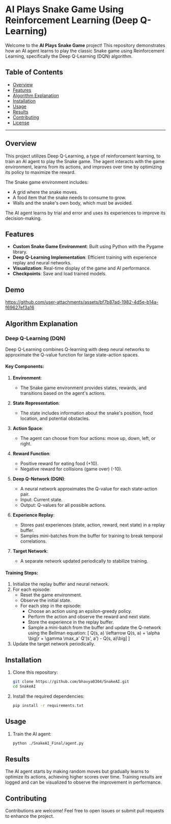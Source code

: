 # AI Plays Snake Game Using Reinforcement Learning (Deep Q-Learning)

Welcome to the **AI Plays Snake Game** project! This repository demonstrates how an AI agent learns to play the classic Snake game using Reinforcement Learning, specifically the Deep Q-Learning (DQN) algorithm.

## Table of Contents
- [Overview](#overview)
- [Features](#features)
- [Algorithm Explanation](#algorithm-explanation)
- [Installation](#installation)
- [Usage](#usage)
- [Results](#results)
- [Contributing](#contributing)
- [License](#license)

---

## Overview
This project utilizes Deep Q-Learning, a type of reinforcement learning, to train an AI agent to play the Snake game. The agent interacts with the game environment, learns from its actions, and improves over time by optimizing its policy to maximize the reward.

The Snake game environment includes:
- A grid where the snake moves.
- A food item that the snake needs to consume to grow.
- Walls and the snake's own body, which must be avoided.

The AI agent learns by trial and error and uses its experiences to improve its decision-making.

## Features
- **Custom Snake Game Environment**: Built using Python with the Pygame library.
- **Deep Q-Learning Implementation**: Efficient training with experience replay and neural networks.
- **Visualization**: Real-time display of the game and AI performance.
- **Checkpoints**: Save and load trained models.

## Demo
https://github.com/user-attachments/assets/bf7b87ad-1982-4d5e-b14a-f69627ef3a16



## Algorithm Explanation
### Deep Q-Learning (DQN)
Deep Q-Learning combines Q-learning with deep neural networks to approximate the Q-value function for large state-action spaces.

#### Key Components:
1. **Environment**:
   - The Snake game environment provides states, rewards, and transitions based on the agent's actions.

2. **State Representation**:
   - The state includes information about the snake's position, food location, and potential obstacles.

3. **Action Space**:
   - The agent can choose from four actions: move up, down, left, or right.

4. **Reward Function**:
   - Positive reward for eating food (+10).
   - Negative reward for collisions (game over) (-10).

5. **Deep Q-Network (DQN)**:
   - A neural network approximates the Q-value for each state-action pair.
   - Input: Current state.
   - Output: Q-values for all possible actions.

6. **Experience Replay**:
   - Stores past experiences (state, action, reward, next state) in a replay buffer.
   - Samples mini-batches from the buffer for training to break temporal correlations.

7. **Target Network**:
   - A separate network updated periodically to stabilize training.

#### Training Steps:
1. Initialize the replay buffer and neural network.
2. For each episode:
   - Reset the game environment.
   - Observe the initial state.
   - For each step in the episode:
     - Choose an action using an epsilon-greedy policy.
     - Perform the action and observe the reward and next state.
     - Store the experience in the replay buffer.
     - Sample a mini-batch from the buffer and update the Q-network using the Bellman equation:
       \[
       Q(s, a) \leftarrow Q(s, a) + \alpha \big[r + \gamma \max_a' Q'(s', a') - Q(s, a)\big]
       \]
3. Update the target network periodically.

## Installation
1. Clone this repository:
   ```bash
   git clone https://github.com/bhavya0304/SnakeAI.git
   cd SnakeAI
   ```
2. Install the required dependencies:
   ```bash
   pip install -r requirements.txt
   ```

## Usage
1. Train the AI agent:
   ```bash
   python ./SnakeAI_Final/agent.py
   ```

## Results
The AI agent starts by making random moves but gradually learns to optimize its actions, achieving higher scores over time. Training results are logged and can be visualized to observe the improvement in performance.

## Contributing
Contributions are welcome! Feel free to open issues or submit pull requests to enhance the project.

